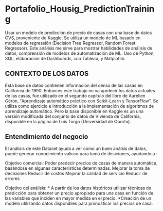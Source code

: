 # Portafolio_Housig_PredictionTraining
Usar un modelo de predicción de precio de casas con una base de datos CVS, proveniente de Kaggle. Se utiliza un modelo de ML basado en modelos de regressión (Decision Tree Regressor, Random Forest Regressor). Este análisis me sirve para mostrar habilidades de análisis de datos, comprensión de modelos de automatización de ML. Uso de  Python, SQL, elaboración de Dashboards, con Tableau, y Matplotlib.

## CONTEXTO DE LOS DATOS
Esta base de datos contienen información del censo de las casas en California de 1990. 
Entonces este trabajo no va aprdecir los datos actuales de las casas, fue utilizado en el segundo capítulo del libro de Aurélien Géron, "Aprendizaje automático práctico con Scikit-Learn y TensorFlow". Se utiliza como ejercicio e introducción a la implementación de algoritmos de aprendizaje automático. Pero la base disponible en Kaggle es un una versión modificada del conjunto de datos de Vivienda de California, disponible en la página de Luís Torgo (Universidad de Oporto).


## Entendimiento del negocio
El análisis de este Dataset ayuda a ver como un buen análsis de datos, puede generar conocimiento valioso para toma de desiciones, ayudando a :

Objetivo comercial: Poder predecir precios de casas de manera automática, basándose en algunas características determinadas. 
Mejorar la toma de decisiones
Reducir de costos
Mejorar la calidad de servicio
Reducir de errores
                
Objetivo del análisis:
                       * A partir de los datos históricos utilizar técnicas de predicción para obtener un precio apropiado para una casa en función de las variables que inciden en mayor medida en el precio.
                       *Creación de un modelo utilizando datos disponibles para pronosticar los precios de casa.
          

